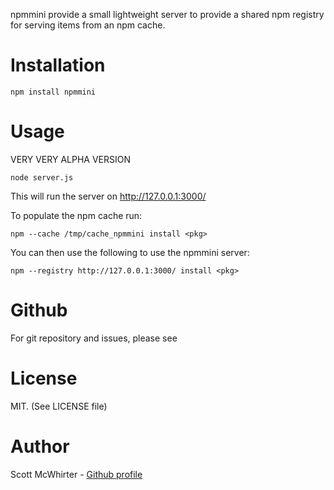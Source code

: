 npmmini provide a small lightweight server to provide a shared npm registry
for serving items from an npm cache.

# Installation

    npm install npmmini

# Usage

VERY VERY ALPHA VERSION

    node server.js

This will run the server on http://127.0.0.1:3000/

To populate the npm cache run:

    npm --cache /tmp/cache_npmmini install <pkg>

You can then use the following to use the npmmini server:

    npm --registry http://127.0.0.1:3000/ install <pkg>

# Github

For git repository and issues, please see [](http://github.com/konobi/npmmini)

# License

MIT. (See LICENSE file)

# Author

Scott McWhirter - [Github profile](http://github.com/konobi)

